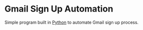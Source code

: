# Gmail Sign Up Automation

Simple program built in [Python][site-python] to automate Gmail sign up process.

[site-python]: https://python.org
